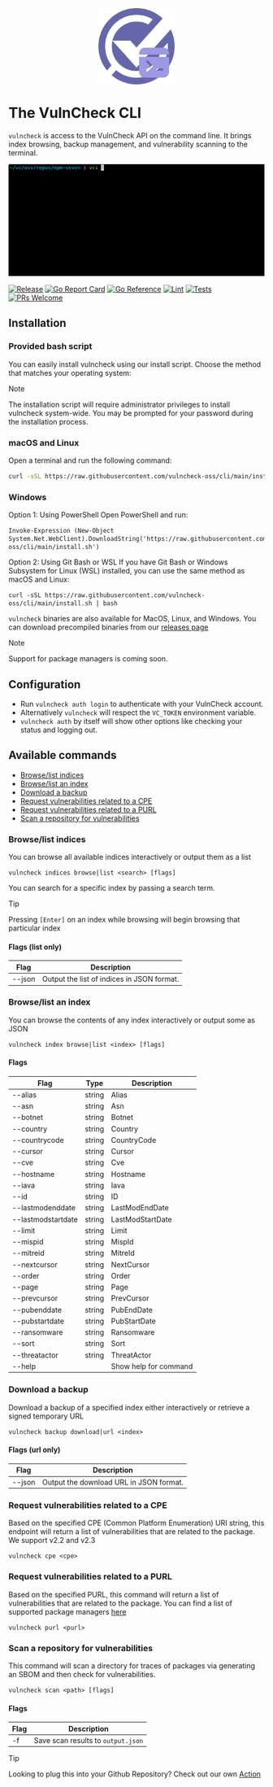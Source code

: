 <p align="center">
    <img src="/logo-cli.png" align="center" alt="VulnCheck Logo" width="150" />
</p>

# The VulnCheck CLI
`vulncheck` is access to the VulnCheck API on the command line. It brings index browsing, backup management, and vulnerability scanning to the terminal.

<p align="center">
    <img src="/vulncheck-scan.gif" />
</p>

[![Release](https://img.shields.io/github/v/release/vulncheck-oss/cli)](https://github.com/vulncheck-oss/cli/releases)
[![Go Report Card](https://goreportcard.com/badge/github.com/vulncheck-oss/cli)](https://goreportcard.com/report/github.com/vulncheck-oss/cli)
[![Go Reference](https://pkg.go.dev/badge/github.com/vulncheck-oss/cli.svg)](https://pkg.go.dev/github.com/vulncheck-oss/cli)
[![Lint](https://github.com/vulncheck-oss/cli/actions/workflows/lint.yml/badge.svg)](https://github.com/vulncheck-oss/cli/actions/workflows/lint.yml)
[![Tests](https://github.com/vulncheck-oss/cli/actions/workflows/test.yml/badge.svg)](https://github.com/vulncheck-oss/cli/actions/workflows/test.yml)
[![PRs Welcome](https://img.shields.io/badge/PRs-welcome-brightgreen.svg)](https://github.com/vulncheck-oss/cli/pulls)

## Installation 

### Provided bash script 

You can easily install vulncheck using our install script. Choose the method that matches your operating system:

> [!NOTE]
> The installation script will require administrator privileges to install vulncheck system-wide. You may be prompted for your password during the installation process.

### macOS and Linux

Open a terminal and run the following command:

```bash
curl -sSL https://raw.githubusercontent.com/vulncheck-oss/cli/main/install.sh | bash
```

### Windows
Option 1: Using PowerShell
Open PowerShell and run:

```
Invoke-Expression (New-Object System.Net.WebClient).DownloadString('https://raw.githubusercontent.com/vulncheck-oss/cli/main/install.sh')
```

Option 2: Using Git Bash or WSL
If you have Git Bash or Windows Subsystem for Linux (WSL) installed, you can use the same method as macOS and Linux:

```
curl -sSL https://raw.githubusercontent.com/vulncheck-oss/cli/main/install.sh | bash
```

`vulncheck` binaries are also available for MacOS, Linux, and Windows. You can download precompiled binaries from our [releases page](https://github.com/vulncheck-oss/cli/releases/latest)


> [!NOTE]
> Support for package managers is coming soon.


## Configuration
* Run `vulncheck auth login` to authenticate with your VulnCheck account.
* Alternatively `vulncheck` will respect the `VC_TOKEN` environment variable.
* `vulncheck auth` by itself will show other options like checking your status and logging out.


## Available commands

- [Browse/list indices](#browselist-indices)
- [Browse/list an index](#browselist-an-index)
- [Download a backup](#download-a-backup)
- [Request vulnerabilities related to a CPE](#request-vulnerabilities-related-to-a-cpe)
- [Request vulnerabilities related to a PURL](#request-vulnerabilities-related-to-a-purl)
- [Scan a repository for vulnerabilities](#scan-a-repository-for-vulnerabilities)


### Browse/list indices
You can browse all available indices interactively or output them as a list

```
vulncheck indices browse|list <search> [flags]
```

You can search for a specific index by passing a search term.

> [!TIP]
> Pressing `[Enter]` on an index while browsing will begin browsing that particular index

#### Flags (list only)

| Flag   | Description                                |
|--------|--------------------------------------------|
| --json | Output the list of indices in JSON format. |



### Browse/list an index

You can browse the contents of any index interactively or output some as JSON

```
vulncheck index browse|list <index> [flags]
```

#### Flags
 
| Flag               | Type   | Description           |
|--------------------|--------|-----------------------|
| --alias            | string | Alias                 |
| --asn              | string | Asn                   |
| --botnet           | string | Botnet                |
| --country          | string | Country               |
| --countrycode      | string | CountryCode           |
| --cursor           | string | Cursor                |
| --cve              | string | Cve                   |
| --hostname         | string | Hostname              |
| --iava             | string | Iava                  |
| --id               | string | ID                    |
| --lastmodenddate   | string | LastModEndDate        |
| --lastmodstartdate | string | LastModStartDate      |
| --limit            | string | Limit                 |
| --mispid           | string | MispId                |
| --mitreid          | string | MitreId               |
| --nextcursor       | string | NextCursor            |
| --order            | string | Order                 |
| --page             | string | Page                  |
| --prevcursor       | string | PrevCursor            |
| --pubenddate       | string | PubEndDate            |
| --pubstartdate     | string | PubStartDate          |
| --ransomware       | string | Ransomware            |
| --sort             | string | Sort                  |
| --threatactor      | string | ThreatActor           |
| --help             |        | Show help for command |



### Download a backup 

Download a backup of a specified index either interactively or retrieve a signed temporary URL

```
vulncheck backup download|url <index>
```

#### Flags (url only)

| Flag   | Description                             |
|--------|-----------------------------------------|
| --json | Output the download URL in JSON format. |




### Request vulnerabilities related to a CPE

Based on the specified CPE (Common Platform Enumeration) URI string, this endpoint will return a list of vulnerabilities that are related to the package. We support v2.2 and v2.3

```
vulncheck cpe <cpe>
```


### Request vulnerabilities related to a PURL

Based on the specified PURL, this command will return a list of vulnerabilities that are related to the package.
You can find a list of supported package managers [here](https://docs.vulncheck.com/products/exploit-and-vulnerability-intelligence/package-manager-support)

```
vulncheck purl <purl>
```


### Scan a repository for vulnerabilities
This command will scan a directory for traces of packages via generating an SBOM and then check for vulnerabilities.

```
vulncheck scan <path> [flags]

```

#### Flags
| Flag | Description                        |
|------|------------------------------------|
| -f   | Save scan results to `output.json` |


> [!TIP]
> Looking to plug this into your Github Repository? Check out our own [Action](https://github.com/vulncheck-oss/action)

